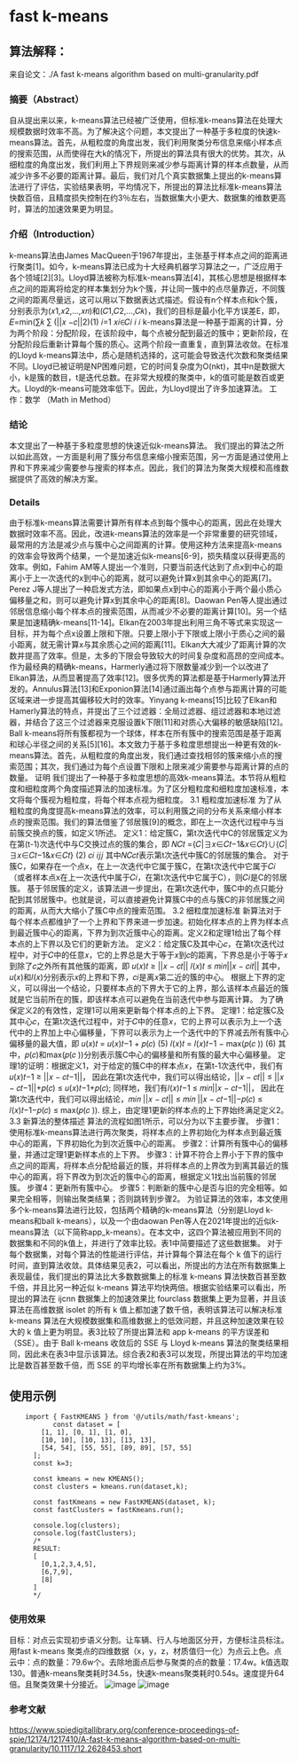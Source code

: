 # fast k-means
## 算法解释：

来自论文：./A fast k-means algorithm based on multi-granularity.pdf

### 摘要（Abstract）
自从提出来以来，k-means算法已经被广泛使用，但标准k-means算法在处理大规模数据时效率不高。为了解决这个问题，本文提出了一种基于多粒度的快速k-means算法。首先，从粗粒度的角度出发，我们利用聚类分布信息来缩小样本点的搜索范围，从而使得在大k的情况下，所提出的算法具有很大的优势。其次，从细粒度的角度出发，我们利用上下界规则来减少参与距离计算的样本点数量，从而减少许多不必要的距离计算。最后，我们对几个真实数据集上提出的k-means算法进行了评估，实验结果表明，平均情况下，所提出的算法比标准k-means算法快数百倍，且精度损失控制在约3％左右，当数据集大小更大、数据集的维数更高时，算法的加速效果更为明显。
### 介绍（Introduction）
k-means算法由James MacQueen于1967年提出，主张基于样本点之间的距离进行聚类[1]。如今，k-means算法已成为十大经典机器学习算法之一，广泛应用于各个领域[2][3]。Lloyd算法被称为标准k-means算法[4]，其核心思想是根据样本点之间的距离将给定的样本集划分为k个簇，并让同一簇中的点尽量靠近，不同簇之间的距离尽量远，这可以用以下数据表达式描述。假设有n个样本点和k个簇，分别表示为(𝑥1,𝑥2,...,𝑥𝑛)和(𝐶1,𝐶2,...,𝐶𝑘)，我们的目标是最小化平方误差E，即， 𝐸=min⁡(∑𝑘 ∑ (||𝑥 −𝑐||2)(1) 𝑖=1 𝑥𝑖∈𝐶𝑖 𝑖 𝑖 k-means算法是一种基于距离的计算，分为两个阶段：分配阶段，在该阶段中，每个点被分配到最近的簇中；更新阶段，在分配阶段后重新计算每个簇的质心。这两个阶段一直重复，直到算法收敛。在标准的Lloyd k-means算法中，质心是随机选择的，这可能会导致迭代次数和聚类结果不同。Lloyd已被证明是NP困难问题，它的时间复杂度为O(nkt)，其中n是数据大小，k是簇的数目，t是迭代总数。在非常大规模的聚类中，k的值可能是数百或更大。Lloyd的k-means可能效率低下。因此，为Lloyd提出了许多加速算法。
工作：数学 （Math in Method）
### 结论
本文提出了一种基于多粒度思想的快速近似k-means算法。 我们提出的算法之所以如此高效，一方面是利用了簇分布信息来缩小搜索范围，另一方面是通过使用上界和下界来减少需要参与搜索的样本点。因此，我们的算法为聚类大规模和高维数据提供了高效的解决方案。

### Details
由于标准k-means算法需要计算所有样本点到每个簇中心的距离，因此在处理大数据时效率不高。因此，改进k-means算法的效率是一个非常重要的研究领域，最常用的方法是减少点与簇中心之间距离的计算。使用这种方法来提高k-means的效率会导致两个结果，一个是加速近似k-means[6-9]，损失精度以获得更高的效率。例如，Fahim AM等人提出一个准则，只要当前迭代达到了点x到中心的距离小于上一次迭代的x到中心的距离，就可以避免计算x到其余中心的距离[7]。Perez J等人提出了一种启发式方法，即如果点x到中心的距离小于两个最小质心偏移量之和，则可以避免计算x到其余中心的距离[8]。Daowan Pen等人提出通过邻居信息缩小每个样本点的搜索范围，从而减少不必要的距离计算[10]。另一个结果是加速精确k-means[11-14]。Elkan在2003年提出利用三角不等式来实现这一目标，并为每个点x设置上限和下限。只要上限小于下限或上限小于质心之间的最小距离，就无需计算x与其余质心之间的距离[11]。Elkan大大减少了距离计算的次数并提高了效率。但是，太多的下限会导致较大的时间复杂度和高昂的空间成本。作为最经典的精确k-means，Harmerly通过将下限数量减少到一个以改进了Elkan算法，从而显著提高了效率[12]。很多优秀的算法都是基于Harmerly算法开发的。Annulus算法[13]和Exponion算法[14]通过画出每个点参与距离计算的可能区域来进一步提高其偏移较大时的效率。Yinyang k-means[15]比较了Elkan和Hamerly算法的特点，并提出了三个过滤器：全局过滤器、组过滤器和本地过滤器，并结合了这三个过滤器来克服设置k下限[11]和对质心大偏移的敏感缺陷[12]。Ball k-means将所有簇都视为一个球体，样本在所有簇中的搜索范围是基于距离和球心半径之间的关系[5][16]。本文致力于基于多粒度思想提出一种更有效的k-means算法。首先，从粗粒度的角度出发，我们通过查找相邻的簇来缩小点的搜索范围；其次，我们通过为每个点设置下限和上限来减少需要参与距离计算的点的数量。
证明
我们提出了一种基于多粒度思想的高效k-means算法。本节将从粗粒度和细粒度两个角度描述算法的加速标准。为了区分粗粒度和细粒度加速标准，本文将每个簇视为粗粒度，将每个样本点视为细粒度。
3.1 粗粒度加速标准
为了从粗粒度的角度提高k-means算法的效率，可以利用簇之间的分布关系来缩小样本点的搜索范围。我们的算法借鉴了邻居簇[9]的概念，即在上一次迭代过程中与当前簇交换点的簇，如定义1所述。 定义1：给定簇C，第t次迭代中C的邻居簇定义为在第(t-1)次迭代中与C交换过点的簇的集合，即 𝑁𝐶𝑡 ={𝐶|∃𝑥∈𝐶𝑡−1&𝑥∈𝐶𝑡}∪{𝐶|∃𝑥∈𝐶𝑡−1&𝑥∈𝐶𝑡} (2) 𝑐𝑖 𝑖𝑗𝑗 其中𝑁𝐶𝑐𝑡表示第t次迭代中簇C的邻居簇的集合。 对于簇C，如果存在一个点x，在上一次迭代中它属于簇C，在第t次迭代中它属于𝐶𝑖（或者样本点x在上一次迭代中属于𝐶𝑖，在第t次迭代中它属于C），则𝐶𝑖是C的邻居簇。 基于邻居簇的定义，该算法进一步提出，在第t次迭代中，簇C中的点只能分配到其邻居簇中。也就是说，可以直接避免计算簇C中的点与簇C的非邻居簇之间的距离，从而大大缩小了簇C中点的搜索范围。
3.2 细粒度加速标准
新算法对于每个样本点都维护了一个上界和下界来进一步加速。初始化样本点的上界为样本点到最近簇中心的距离，下界为到次近簇中心的距离。定义2和定理1给出了每个样本点的上下界以及它们的更新方法。 定义2：给定簇C及其中心𝑐，在第t次迭代过程中，对于𝐶中的任意𝑥，它的上界总是大于等于𝑥到𝑐的距离，下界总是小于等于𝑥到除了𝑐之外所有其他簇的距离，即 𝑢(𝑥)𝑡 ≥ ||𝑥 − 𝑐𝑡|| 𝑙(𝑥)𝑡 ≤ 𝑚𝑖𝑛||𝑥 − 𝑐𝑖𝑡|| 其中，𝑢(𝑥)和𝑙(𝑥)分别表示𝑥的上界和下界，𝑐𝑖是离𝑥第二近的簇的中心。 根据上下界的定义，可以得出一个结论，只要样本点的下界大于它的上界，那么该样本点最近的簇就是它当前所在的簇，即该样本点可以避免在当前迭代中参与距离计算。 为了确保定义2的有效性，定理1可以用来更新每个样本点的上下界。 定理1：给定簇C及其中心𝑐，在第t次迭代过程中，对于𝐶中的任意𝑥，它的上界可以表示为上一个迭代中的上界加上中心偏移量，下界可以表示为上一个迭代中的下界减去所有簇中心偏移量的最大值，即 𝑢(𝑥)𝑡 = 𝑢(𝑥)𝑡−1 + 𝑝(𝑐) (5) 𝑙(𝑥)𝑡 = 𝑙(𝑥)𝑡−1 − max⁡(𝑝(𝑐 )) (6) 其中，𝑝(𝑐)和max⁡(𝑝(𝑐 ))分别表示簇C中心的偏移量和所有簇的最大中心偏移量。 定理1的证明：根据定义1，对于给定的簇C中的样本点𝑥，在第t-1次迭代中，我们有𝑢(𝑥)𝑡−1 ≥ ||𝑥 − 𝑐𝑡−1||， 因此在第t次迭代中，我们可以得出结论，||𝑥 − 𝑐𝑡|| ≤ ||𝑥 − 𝑐𝑡−1||+𝑝(𝑐) ≤ 𝑢(𝑥)𝑡−1+𝑝(𝑐); 同样地，我们有𝑙(𝑥)𝑡−1 ≤ 𝑚𝑖𝑛||𝑥 − 𝑐𝑡−1||， 因此在第t次迭代中，我们可以得出结论，𝑚𝑖𝑛 ||𝑥 − 𝑐𝑡|| ≤ 𝑚𝑖𝑛 ||𝑥 − 𝑐𝑡−1||−𝑝(𝑐) ≤ 𝑙(𝑥)𝑡−1−𝑝(𝑐) ≤ max⁡(𝑝(𝑐 )). 综上，由定理1更新的样本点的上下界始终满足定义2。
3.3 新算法的整体描述
算法的流程如图1所示，可以分为以下主要步骤。 步骤1：使用标准k-means算法进行两次聚类，将样本点的上界初始化为样本点到最近簇中心的距离，下界初始化为到次近簇中心的距离。 步骤2：计算所有簇中心的偏移量，并通过定理1更新样本点的上下界。 步骤3：计算不符合上界小于下界的簇中点之间的距离，将样本点分配给最近的簇，并将样本点的上界改为到离其最近的簇中心的距离，将下界改为到次近的簇中心的距离，根据定义1找出当前簇的邻居簇。 步骤4：更新所有簇中心。 步骤5：判断新的簇中心是否与旧的完全相等。如果完全相等，则输出聚类结果；否则跳转到步骤2。
为验证算法的效率，本文使用多个k-means算法进行比较，包括两个精确的k-means算法（分别是Lloyd k-means和ball k-means），以及一个由daowan Pen等人在2021年提出的近似k-means算法（以下简称app_k-means）。在本文中，这四个算法被应用到不同的数据集和不同的k值上，并进行了效率比较。表1中简要描述了这些数据集。
对于每个数据集，对每个算法的性能进行评估，并计算每个算法在每个 k 值下的运行时间，直到算法收敛。具体结果见表2，可以看出，所提出的方法在所有数据集上表现最佳，我们提出的算法比大多数数据集上的标准 k-means 算法快数百甚至数千倍，并且比另一种近似 k-means 算法平均快两倍。根据实验结果可以看出，所提出的算法在 ijcnn 数据集上的加速效果比 fourclass 数据集上更为显著，并且该算法在高维数据 isolet 的所有 k 值上都加速了数千倍，表明该算法可以解决标准 k-means 算法在大规模数据集和高维数据上的低效问题，并且这种加速效果在较大的 k 值上更为明显。表3比较了所提出算法和 app k-means 的平方误差和（SSE）。由于 Ball k-means 收敛后的 SSE 与 Lloyd k-means 算法的聚类结果相同，因此未在表3中显示该算法。综合表2和表3可以发现，所提出算法的平均加速比是数百甚至数千倍，而 SSE 的平均增长率在所有数据集上约为3%。

## 使用示例
``` import { KMEANS } from '@/utils/math/k-means';
    import { FastKMEANS } from '@/utils/math/fast-kmeans';
           const dataset = [
        [1, 1], [0, 1], [1, 0],
        [10, 10], [10, 13], [13, 13],
        [54, 54], [55, 55], [89, 89], [57, 55]
      ];
      const k=3;
      
      const kmeans = new KMEANS();
      const clusters = kmeans.run(dataset,k);
      
      const fastKmeans = new FastKMEANS(dataset, k);
      const fastClusters = fastKmeans.run();

      console.log(clusters);
      console.log(fastClusters);
      /*
      RESULT:
      [
        [0,1,2,3,4,5],
        [6,7,9],
        [8]
      ]
      */
``` 

### 使用效果
目标：对点云实现初步语义分割。让车辆、行人与地面区分开，方便标注员标注。
  用fast k-means 聚类点的四维数据（x，y，z，材质值归一化）为点云上色。点云中：点的数量：79.6w个。去除地面点后参与聚类的点的数量：17.4w。k值选取130。普通k-means聚类耗时34.5s，快速k-means聚类耗时0.54s。速度提升64倍。且聚类效果十分接近。
![image](https://github.com/xiyanma/fast-kmeans/assets/37499101/a47d42fa-25bb-4ed0-8aa0-278d0683a218)
![image](https://github.com/xiyanma/fast-kmeans/assets/37499101/08b29059-bbdd-4877-8126-5a938b99a366)


### 参考文献
https://www.spiedigitallibrary.org/conference-proceedings-of-spie/12174/1217410/A-fast-k-means-algorithm-based-on-multi-granularity/10.1117/12.2628453.short
